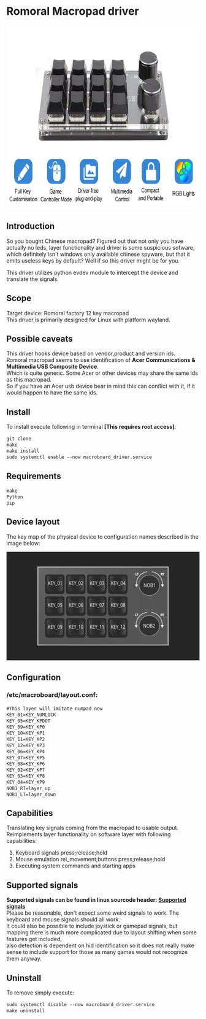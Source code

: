Romoral Macropad driver
===============
<img src="macropad_product.png" width=720 height=480>


Introduction
---------------
So you bought Chinese macropad?
Figured out that not only you have actually no leds, layer functionality and driver is some suspicious sofware, which definitely isn't windows only available chinese spyware, but that it emits useless keys by default? 
Well if so this driver might be for you.
	
This driver utilizes python evdev module to intercept the device and translate the signals.

Scope
---------------
Target device: Romoral factory 12 key macropad<br>
This driver is primarily designed for Linux with platform wayland.

Possible caveats
---------------
This driver hooks device based on vendor,product and version ids.<br>
Romoral macropad seems to use identification of <strong>Acer Communications & Multimedia USB Composite Device</strong>.   
Which is quite generic. Some Acer or other devices may share the same ids as this macropad.<br>
So if you have an Acer usb device bear in mind this can conflict with it, if it would happen to have the same ids.

Install
---------------
To install execute following in terminal <strong>[This requires root access]</strong>:

	git clone 
	make
	make install
	sudo systemctl enable --now macroboard_driver.service


Requirements
---------------
	make
	Python
	pip 

Device layout
---------------
The key map of the physical device to configuration names described in the image below:

<img src="macroboard_map.png" width=720>

Configuration
---------------
<h3>/etc/macroboard/layout.conf:</h3>

```
#This layer will imitate numpad now 
KEY_01=KEY_NUMLOCK
KEY_05=KEY_KPDOT
KEY_09=KEY_KP0
KEY_10=KEY_KP1
KEY_11=KEY_KP2
KEY_12=KEY_KP3
KEY_06=KEY_KP4
KEY_07=KEY_KP5
KEY_08=KEY_KP6
KEY_02=KEY_KP7
KEY_03=KEY_KP8
KEY_04=KEY_KP9
NOB1_RT=layer_up
NOB1_LT=layer_down
```


Capabilities
---------------
Translating key signals coming from the macropad to usable output.
Reimplements layer functionality on software layer with 
following capabilities:
1. Keyboard signals press;release;hold
2. Mouse emulation rel_movement;buttons press;release;hold
3. Executing system commands and starting apps

Supported signals
---------------
<strong>Supported signals can be found in linux sourcode header: <a href="https://github.com/torvalds/linux/blob/master/include/uapi/linux/input-event-codes.h">Supported signals</a><br></strong>
Please be reasonable, don't expect some weird signals to work. The keyboard and mouse signals should all work.<br>
It could also be possible to include joystick or gamepad signals, but mapping there is much more complicated due to layout shifting when some features get included,<br> also detection is dependent on hid identification so it does not really make sense to include support for those as many games would not recognize them anyway.

Uninstall
---------------
To remove simply execute:
```
sudo systemctl disable --now macroboard_driver.service
make uninstall
```


